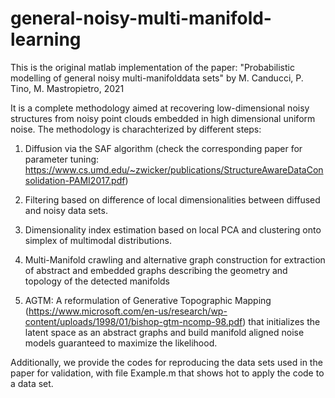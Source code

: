 # general-noisy-multi-manifold-learning

This is the original matlab implementation of the paper:
"Probabilistic modelling of general noisy multi-manifolddata sets" by M. Canducci, P. Tino, M. Mastropietro, 2021

It is a complete methodology aimed at recovering low-dimensional noisy structures from noisy point clouds embedded in high dimensional uniform noise. The methodology is charachterized by different steps:

1. Diffusion via the SAF algorithm (check the corresponding paper for parameter tuning: https://www.cs.umd.edu/~zwicker/publications/StructureAwareDataConsolidation-PAMI2017.pdf)

2. Filtering based on difference of local dimensionalities between diffused and noisy data sets.

3. Dimensionality index estimation based on local PCA and clustering onto simplex of multimodal distributions. 

4. Multi-Manifold crawling and alternative graph construction for extraction of abstract and embedded graphs describing the geometry and topology of the detected manifolds

5. AGTM: A reformulation of Generative Topographic Mapping (https://www.microsoft.com/en-us/research/wp-content/uploads/1998/01/bishop-gtm-ncomp-98.pdf) 
that initializes the latent space as an abstract graphs and build manifold aligned noise models guaranteed to maximize the likelihood.

Additionally, we provide the codes for reproducing the data sets used in the paper for validation, with file Example.m that shows hot to apply the code to a data set.
